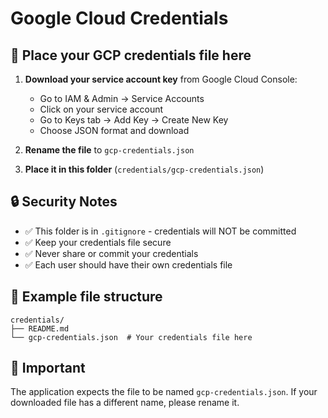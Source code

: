 # Google Cloud Credentials

## 📁 Place your GCP credentials file here

1. **Download your service account key** from Google Cloud Console:
   - Go to IAM & Admin → Service Accounts
   - Click on your service account
   - Go to Keys tab → Add Key → Create New Key
   - Choose JSON format and download

2. **Rename the file** to `gcp-credentials.json`

3. **Place it in this folder** (`credentials/gcp-credentials.json`)

## 🔒 Security Notes

- ✅ This folder is in `.gitignore` - credentials will NOT be committed
- ✅ Keep your credentials file secure
- ✅ Never share or commit your credentials
- ✅ Each user should have their own credentials file

## 📝 Example file structure

```
credentials/
├── README.md
└── gcp-credentials.json  # Your credentials file here
```

## 🚨 Important

The application expects the file to be named `gcp-credentials.json`. 
If your downloaded file has a different name, please rename it. 